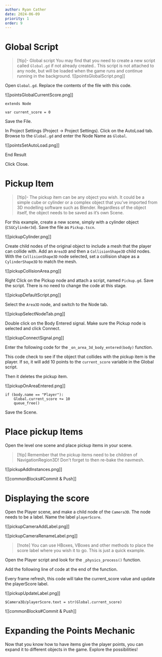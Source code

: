 ```yaml
---
author: Ryan Cather
date: 2024-06-09
priority: 1
order: 9
---
```


# Global Script

> [!tip]- Global script
> You may find that you need to create a new script called `Global.gd` if not already created.. This script is not attached to any node, but will be loaded when the game runs and continue running in the background.
> ![[pointsGlobalScript.png]]

Open `Global.gd`. Replace the contents of the file with this code.

![[pointsGlobalCurrentScore.png]]

```gdscript
extends Node

var current_score = 0
```

Save the File.

In Project Settings (Project → Project Settings). Click on the AutoLoad tab. Browse to the `Global.gd` and enter the Node Name as `Global`.

![[pointsSetAutoLoad.png]]

End Result

Click Close.

# Pickup Item

> [!tip]- The pickup item can be any object you wish. 
> It could be a simple cube or cylinder or a complex object that you’ve imported from 3D modelling software such as Blender. Regardless of the object itself, the object needs to be saved as it’s own Scene. 

For this example, create a new scene, simply with a cylinder object (`CSGCylinder3d`).  Save the file as `Pickup.tscn`. 

![[pickupCylinder.png]]

Create child nodes of the original object to include a mesh that the player can collide with. Add an `Area3D` and then a `CollisionShape3D` child nodes. With the `CollisionShape3D` node selected, set a collision shape as a `CylinderShape3D` to match the mesh.

![[pickupCollisionArea.png]]

Right Click on the Pickup node and attach a script, named `Pickup.gd`. Save the script. There is no need to change the code at this stage.

![[pickupDefaultScript.png]]


Select the `Area3D` node, and switch to the Node tab.

![[pickupSelectNodeTab.png]]

Double click on the Body Entered signal. Make sure the Pickup node is selected and click Connect.

![[pickupConnectSignal.png]]


Enter the following code for the `_on_area_3d_body_entered(body)` function.

This code check to see if the object that collides with the pickup item is the player. If so, it will add 10 points to the `current_score` variable in the Global script.

Then it deletes the pickup item.

![[pickupOnAreaEntered.png]]

```gdscript
if (body.name == "Player"):
	Global.current_score += 10
	queue_free()
```

Save the Scene.



# Place pickup Items

Open the level one scene and place pickup items in your scene.

> [!tip] Remember that the pickup items need to be children of NavigationRegion3D! Don't forget to then re-bake the navmesh.

![[pickupAddInstances.png]]

![[commonBlocks#Commit & Push]]

# Displaying the score

Open the Player scene, and make a child node of the `Camera3D`. The node needs to be a label. Name the label `playerScore`.

![[pickupCameraAddLabel.png]]

![[pickupCameraRenameLabel.png]]

> [!note] You can use HBoxes, VBoxes and other methods to place the score label where you wish it to go. This is just a quick example.

Open the Player script and look for the `_physics_process()` function.

Add the following line of code at the end of the function.

Every frame refresh, this code will take the current_score value and update the playerScore label.

![[pickupUpdateLabel.png]]

```gdscript
$Camera3D/playerScore.text = str(Global.current_score)
```

![[commonBlocks#Commit & Push]]

# Expanding the Points Mechanic
Now that you know how to have items give the player points, you can expand it to different objects in the game. Explore the possibilities!

